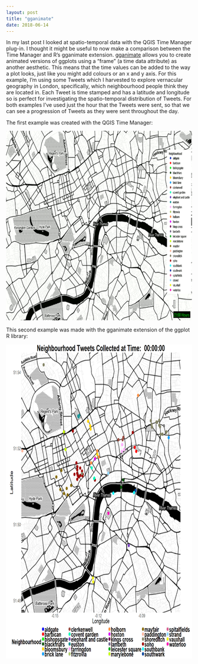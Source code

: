 ```yaml
---
layout: post
title: "gganimate"
date: 2018-06-14
---
```


In my last post I looked at spatio-temporal data with the QGIS Time Manager plug-in. I thought it might be useful to now make a comparison between the Time Manager and R’s gganimate extension. [gganimate]( https://www.ggplot2-exts.org/gganimate.html) allows you to create animated versions of ggplots using a “frame” (a time data attribute) as another aesthetic. This means that the time values can be added to the way a plot looks, just like you might add colours or an x and y axis. For this example, I’m using some Tweets which I harvested to explore vernacular geography in London, specifically, which neighbourhood people think they are located in. Each Tweet is time stamped and has a latitude and longitude so is perfect for investigating the spatio-temporal distribution of Tweets. For both examples I’ve used just the hour that the Tweets were sent, so that we can see a progression of Tweets as they were sent throughout the day.

The first example was created with the QGIS Time Manager:

<img src="/london_tweets_time_manager.gif" alt="Tweet Hours Time Manager" style="width:949x;height:514px;">


This second example was made with the gganimate extension of the ggplot R library:

<img src="/tweetshours_gganimate.gif" alt="Tweet Hours gganimate" style="width:796x;height:853px;">
